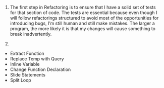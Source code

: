1. The first step in Refactoring is to ensure that I have a solid set of tests for that section of code. The tests are essential because even though I
will follow refactorings structured to avoid most of the opportunities for introducing
bugs, I’m still human and still make mistakes. The larger a program, the more likely it
is that my changes will cause something to break inadvertently.

2. 
- Extract Function
- Replace Temp with Query
- Inline Variable
- Change Function Declaration
- Slide Statements
- Split Loop

